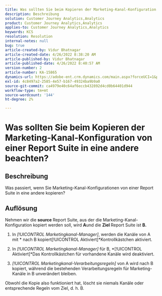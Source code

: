 ```yaml
---
title: Was sollten Sie beim Kopieren der Marketing-Kanal-Konfiguration von einer Report Suite in eine andere beachten?
description: Beschreibung
solution: Customer Journey Analytics,Analytics
product: Customer Journey Analytics,Analytics
applies-to: Customer Journey Analytics,Analytics
keywords: KCS
resolution: Resolution
internal-notes: null
bug: true
article-created-by: Vidur Bhatnagar
article-created-date: 4/26/2022 8:38:20 AM
article-published-by: Vidur Bhatnagar
article-published-date: 4/26/2022 8:40:57 AM
version-number: 2
article-number: KA-15865
dynamics-url: https://adobe-ent.crm.dynamics.com/main.aspx?forceUCI=1&pagetype=entityrecord&etn=knowledgearticle&id=7b416a33-3cc5-ec11-a7b6-0022480a1004
exl-id: 4c8497a2-2585-4e57-b167-49324ba9b9a0
source-git-commit: ca4979e40c64af6eccb432892d4cd0b64401d944
workflow-type: tm+mt
source-wordcount: '144'
ht-degree: 2%

---
```


# Was sollten Sie beim Kopieren der Marketing-Kanal-Konfiguration von einer Report Suite in eine andere beachten?

## Beschreibung


Was passiert, wenn Sie Marketing-Kanal-Konfigurationen von einer Report Suite in eine andere kopieren?


## Auflösung


Nehmen wir die <b>source </b>Report Suite, aus der die Marketing-Kanal-Konfiguration kopiert werden soll, wird <b>A</b>und die <b>Ziel </b>Report Suite ist <b>B.</b>

1. In *[!UICONTROL Marketingkanal-Manager]*, werden die Kanäle von A mit * nach B kopiert[!UICONTROL Aktiviert]*Kontrollkästchen aktiviert.

1. In *[!UICONTROL Marketingkanal-Manager]* für B, *[!UICONTROL Aktiviert]*Das Kontrollkästchen für vorhandene Kanäle wird deaktiviert.

1. *[!UICONTROL Marketingkanal-Verarbeitungsregeln]* von A wird nach B kopiert, während die bestehenden Verarbeitungsregeln für Marketing-Kanäle in B unverändert bleiben.

Obwohl die Kopie also funktioniert hat, löscht sie niemals Kanäle oder entsprechende Regeln vom Ziel, d. h. B.
